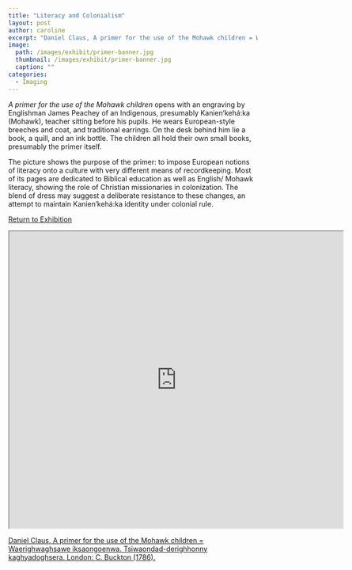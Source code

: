 ```yaml
---
title: "Literacy and Colonialism"
layout: post
author: caroline
excerpt: "Daniel Claus, A primer for the use of the Mohawk children = Waerighwaghsawe iksaongoenwa. Tsiwaondad-derighhonny kaghyadoghsera. London: C. Buckton (1786)."
image: 
  path: /images/exhibit/primer-banner.jpg
  thumbnail: /images/exhibit/primer-banner.jpg
  caption: ""
categories:
  - Imaging
---
```


*A primer for the use of the Mohawk children* opens with an engraving by Englishman James Peachey
of an Indigenous, presumably Kanien’kehá:ka (Mohawk), teacher sitting before his pupils. He wears European-style breeches and coat, and traditional earrings. On the desk behind him lie a book, a quill, and an ink bottle. The children all hold their own small books, presumably the primer itself.

The picture shows the purpose of the primer: to impose European notions of literacy onto a culture with very different means of recordkeeping. Most of its pages are dedicated to Biblical education as well as English/ Mohawk literacy, showing the role of Christian missionaries in colonization. The blend of dress may suggest a deliberate resistance to these changes, an attempt to maintain Kanien’kehá:ka identity under colonial rule.

[Return to Exhibition](/2019-bookhistory/exhibition/)

<!-- https://archive.org/details/primerforuseofmo00clau/page/20 -->
<iframe src="https://archive.org/details/primerforuseofmo00clau/?ui=embed#mode/2up/page/20" width="675px" height="600px"></iframe>

[Daniel Claus, A primer for the use of the Mohawk children = Waerighwaghsawe iksaongoenwa. Tsiwaondad-derighhonny kaghyadoghsera. London: C. Buckton (1786).](https://search.library.brown.edu/catalog/b5711903)